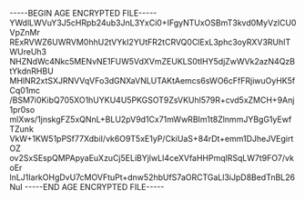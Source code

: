 -----BEGIN AGE ENCRYPTED FILE-----
YWdlLWVuY3J5cHRpb24ub3JnL3YxCi0+IFgyNTUxOSBmT3kvd0MyVzlCU0VpZnMr
RExRVWZ6UWRVM0hhU2tVYkI2YUtFR2tCRVQ0ClExL3phc3oyRXV3RUhITWUreUh3
NHZNdWc4Nkc5MENvNE1FUW5VdXVmZEUKLS0tIHY5djZwWVk2azN4QzBtYkdnRHBU
MHlNR2xtSXJRNVVqVFo3dGNXaVNLUTAKtAemcs6sWO6cFfFRjiwuOyHK5fCq01mc
/BSM7i0KibQ705XO1hUYKU4U5PKGSOT9ZsVKUhl579R+cvd5xZMCH+9Anj1pr0so
mlXws/1jnskgFZ5xQNnL+BLU2pV9d1Cx71mWwRBIm1t8ZlnmmJYBgG1yEwfTZunk
VkW+1KW51pPSf77XdbiI/vk6O9T5xE1yP/CkiUaS+84rDt+emm1DJheJVEgirtOZ
ov2SxSEspQMPApyaEuXzuCj5ELiBYjlwLI4ceXVfaHHPmqlRSqLW7t9FO7/vkoEr
lnLJ1IarkOHgDvU7cMOVFtuPt+dnw52hbUfS7aORCTGaLl3iJpD8BedTnBL26NuI
-----END AGE ENCRYPTED FILE-----
